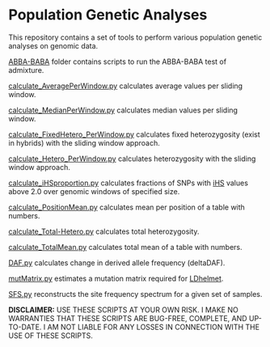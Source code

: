 # Population Genetic Analyses

This repository contains a set of tools to perform various population genetic analyses on genomic data.

[ABBA-BABA](ABBA-BABA) folder contains scripts to run the ABBA-BABA test of admixture.

[calculate_AveragePerWindow.py](calculate_AveragePerWindow.py) calculates average values per sliding window.

[calculate_MedianPerWindow.py](calculate_AveragePerWindow.py) calculates median values per sliding window.

[calculate_FixedHetero_PerWindow.py](calculate_FixedHetero_PerWindow.py) calculates fixed heterozygosity (exist in hybrids) with the sliding window approach.

[calculate_Hetero_PerWindow.py](calculate_Hetero_PerWindow.py) calculates heterozygosity with the sliding window approach.

[calculate_iHSproportion.py](calculate_iHSproportion.py) calculates fractions of SNPs with [iHS](https://journals.plos.org/plosbiology/article?id=10.1371/journal.pbio.0040072) values above 2.0 over genomic windows of specified size.

[calculate_PositionMean.py](calculate_PositionMean.py) calculates mean per position of a table with numbers.

[calculate_Total-Hetero.py](calculate_Total-Hetero.py) calculates total heterozygosity.

[calculate_TotalMean.py](calculate_TotalMean.py) calculates total mean of a table with numbers.

[DAF.py](DAF.py) calculates change in derived allele frequency (deltaDAF).

[mutMatrix.py](mutMatrix.py) estimates a mutation matrix required for [LDhelmet](http://dx.doi.org/10.1371/journal.pgen.1003090).

[SFS.py](SFS.py) reconstructs the site frequency spectrum for a given set of samples.

**DISCLAIMER:** USE THESE SCRIPTS AT YOUR OWN RISK. I MAKE NO WARRANTIES THAT THESE SCRIPTS ARE BUG-FREE, COMPLETE, AND UP-TO-DATE. I AM NOT LIABLE FOR ANY LOSSES IN CONNECTION WITH THE USE OF THESE SCRIPTS.
